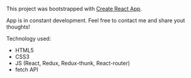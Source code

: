 This project was bootstrapped with [Create React App](https://github.com/facebookincubator/create-react-app).

App is in constant development. Feel free to contact me and share yout thoughts!

Technology used:
- HTML5
- CSS3
- JS (React, Redux, Redux-thunk, React-router)
- fetch API